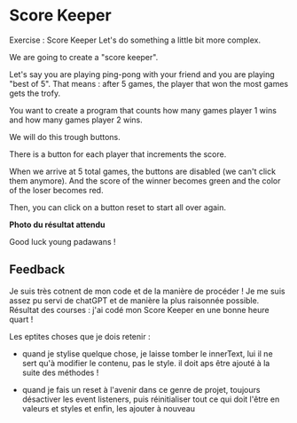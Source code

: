 # Score Keeper

Exercise : Score Keeper
Let's do something a little bit more complex.

We are going to create a "score keeper".

Let's say you are playing ping-pong with your friend and you are playing "best of 5". That means : after 5 games, the player that won the most games gets the trofy.

You want to create a program that counts how many games player 1 wins and how many games player 2 wins.

We will do this trough buttons.

There is a button for each player that increments the score.

When we arrive at 5 total games, the buttons are disabled (we can't click them anymore). And the score of the winner becomes green and the color of the loser becomes red.

Then, you can click on a button reset to start all over again.

**Photo du résultat attendu**

Good luck young padawans !

## Feedback

Je suis très cotnent de mon code et de la manière de procéder ! Je me suis assez pu servi de chatGPT et de manière la plus raisonnée possible. Résultat des courses : j'ai codé mon Score Keeper en une bonne heure quart !

Les eptites choses que je dois retenir : 

* quand je stylise quelque chose, je laisse tomber le innerText, lui il ne sert qu'à modifier le contenu, pas le style. il doit aps être ajouté à la suite des méthodes !

* quand je fais un reset à l'avenir dans ce genre de projet, toujours désactiver les event listeners, puis réinitialiser tout ce qui doit l'être en valeurs et styles et enfin, les ajouter à nouveau